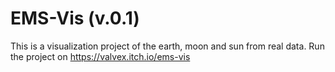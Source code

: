 # EMS-Vis (v.0.1)
This is a visualization project of the earth, moon and sun from real data.
Run the project on https://valvex.itch.io/ems-vis

